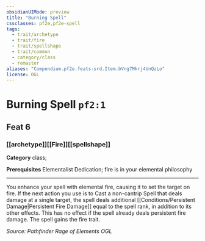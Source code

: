 ```yaml
---
obsidianUIMode: preview
title: "Burning Spell"
cssclasses: pf2e,pf2e-spell
tags:
  - trait/archetype
  - trait/fire
  - trait/spellshape
  - trait/common
  - category/class
  - remaster
aliases: "Compendium.pf2e.feats-srd.Item.bVng7Mkrj4UnQzLo"
license: OGL
---
```

# Burning Spell `pf2:1`
## Feat 6
### [[archetype]][[Fire]][[spellshape]]

**Category** class; 



**Prerequisites** Elementalist Dedication; fire is in your elemental philosophy
* * *
You enhance your spell with elemental fire, causing it to set the target on fire. If the next action you use is to Cast a non-cantrip Spell that deals damage at a single target, the spell deals additional [[Conditions/Persistent Damage|Persistent Fire Damage]] equal to the spell rank, in addition to its other effects. This has no effect if the spell already deals persistent fire damage. The spell gains the fire trait.

*Source: Pathfinder Rage of Elements*
*OGL*